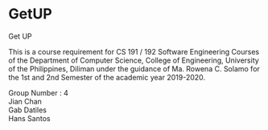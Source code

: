 # GetUP
Get UP

This is a course requirement for CS 191 / 192 Software Engineering Courses of the Department of
Computer Science, College of Engineering, University of the Philippines, Diliman under the guidance of Ma. Rowena C. Solamo for the 1st and 2nd Semester of the academic year 2019-2020.

Group Number : 4 <br>
Jian Chan <br>
Gab Datiles <br>
Hans Santos <br>
